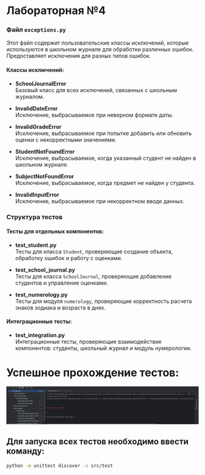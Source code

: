 # Лабораторная №4


### Файл `exceptions.py`

Этот файл содержит пользовательские классы исключений, которые используются в школьном журнале для обработки различных ошибок. Предоставляет исключения для разных типов ошибок.

#### Классы исключений:

- **SchoolJournalError**  
  Базовый класс для всех исключений, связанных с школьным журналом.

- **InvalidDateError**  
  Исключение, выбрасываемое при неверном формате даты.

- **InvalidGradeError**  
  Исключение, выбрасываемое при попытке добавить или обновить оценки с некорректными значениями.

- **StudentNotFoundError**  
  Исключение, выбрасываемое, когда указанный студент не найден в школьном журнале.

- **SubjectNotFoundError**  
  Исключение, выбрасываемое, когда предмет не найден у студента.

- **InvalidInputError**  
  Исключение, выбрасываемое при некорректном вводе данных.



### Структура тестов

#### Тесты для отдельных компонентов:

- **test_student.py**  
  Тесты для класса `Student`, проверяющие создание объекта, обработку ошибок и работу с оценками.

- **test_school_journal.py**  
  Тесты для класса `SchoolJournal`, проверяющие добавление студентов и управление оценками.

- **test_numerology.py**  
  Тесты для модуля `numerology`, проверяющие корректность расчета знаков зодиака и возраста в днях.

#### Интеграционные тесты:

- **test_integration.py**  
  Интеграционные тесты, проверяющие взаимодействие компонентов: студенты, школьный журнал и модуль нумерологии.

# Успешное прохождение тестов:
![Тесты](screenshot/new_test_photo.png)

## Для запуска всех тестов необходимо ввести команду:
```bash 
python -m unittest discover -s src/test
